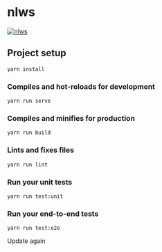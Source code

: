 # nlws

[![nlws](https://img.shields.io/endpoint?url=https://dashboard.cypress.io/badge/simple/nqhotp/master&style=flat&logo=cypress)](https://dashboard.cypress.io/projects/nqhotp/runs)

## Project setup
```
yarn install
```

### Compiles and hot-reloads for development
```
yarn run serve
```

### Compiles and minifies for production
```
yarn run build
```

### Lints and fixes files
```
yarn run lint
```

### Run your unit tests
```
yarn run test:unit
```

### Run your end-to-end tests
```
yarn run test:e2e
```


Update again